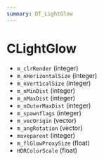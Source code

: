 ```yaml
---
summary: DT_LightGlow
---
```


# CLightGlow


* `m_clrRender` (integer)
* `m_nHorizontalSize` (integer)
* `m_nVerticalSize` (integer)
* `m_nMinDist` (integer)
* `m_nMaxDist` (integer)
* `m_nOuterMaxDist` (integer)
* `m_spawnflags` (integer)
* `m_vecOrigin` (vector)
* `m_angRotation` (vector)
* `moveparent` (integer)
* `m_flGlowProxySize` (float)
* `HDRColorScale` (float)

